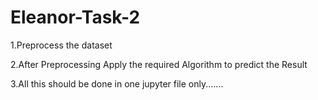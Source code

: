 # Eleanor-Task-2

1.Preprocess the dataset

2.After Preprocessing Apply the required Algorithm to predict the Result

3.All this should be done in one jupyter file only.......
